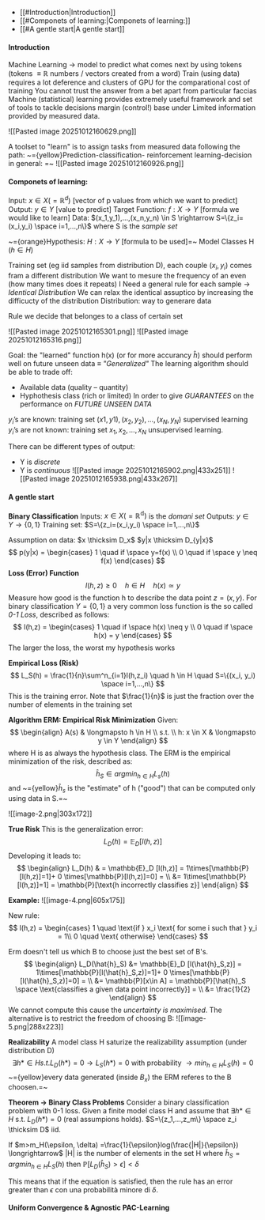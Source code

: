 - [[#Introduction|Introduction]]
- [[#Componets of learning:|Componets of learning:]]
- [[#A gentle start|A gentle start]]


#### Introduction
Machine Learning $\rightarrow$ model to predict what comes next by using tokens (tokens $\equiv \mathbb{R}$ numbers / vectors created from a word)
Train (using data) requires a lot deference and clusters of GPU for the comparational cost of training
You cannot trust the answer from a bet apart from particular faccias
Machine (statistical) learning provides extremely useful framework and set of tools to tackle decisions margin (control!) base under
Limited information provided by measured data.

![[Pasted image 20251012160629.png]]

A toolset to "learn" is to assign tasks from measured data following the path: 
~={yellow}Prediction-classification- reinforcement learning-decision in general:
=~
![[Pasted image 20251012160926.png]]

#### Componets of learning:

Input: $x \in X (=\mathbb{R}^d)$ [vector of p values from which we want to predict]
Output: $y \in Y$ [value to predict]
Target Function: $f:X \rightarrow Y$ [formula we would like to learn]
Data:  $(x_1,y_1),...,(x_n,y_n) \in S \rightarrow S=\{z_i=(x_i,y_i) \space i=1,...,n\}$ where S is the *sample set*

~={orange}Hypothesis: $H: X\rightarrow Y$ [formula to be used]=~
Model Classes H ($h \in H$)

Training set (eg iid samples from distribution D), each couple $(x_i, y_i)$ comes fram a different distribution
We want to mesure the frequency of an even (how many times  does it repeats)
I Need a general rule for each sample $\rightarrow$ *Identical Distribution*
We can relax the identical assuptico by increasing the difficucty of the distribution
 Distribution: way to generare data

Rule we decide that belonges to a class of certain set

![[Pasted image 20251012165301.png]]
![[Pasted image 20251012165316.png]]

Goal: the "learned" function h(x) (or for more accurancy $\hat{h}$) should perform well on future unseen data $\equiv$ *"Generalized"*
The learning algorithm should be able to trade off: 
- Available data (quality – quantity) 
- Hyphothesis class (rich or limited)
In order to give *GUARANTEES* on the performance on *FUTURE UNSEEN DATA*

$y_i$’s are known: training set $(x1,y1),(x_2,y_2),…,(x_N,y_N)$ supervised learning $y_i$’s are not known: training set $x_1,x_2,…,x_N$ unsupervised learning.

There can be different types of output: 
- Y is *discrete* 
- Y is *continuous*
![[Pasted image 20251012165902.png|433x251]]
![[Pasted image 20251012165938.png|433x267]]

#### A gentle start
**Binary Classification**
Inputs: $x \in X (=\mathbb{R^d})$  is the *domani set*
Outputs: $y \in Y \rightarrow \{0,1\}$ 
Training set: $S=\{z_i=(x_i,y_i) \space i=1,...,n\}$ 

Assumption on data:
$x \thicksim D_x$ 
$y|x \thicksim D_{y|x}$
$$
p(y|x) = 
\begin{cases} 
1 \quad if \space y=f(x) \\
0 \quad if \space y \neq f(x)
\end{cases}
$$
**Loss (Error) Function**
$$
l(h,z) \geq 0 \quad h \in H \quad h(x) \simeq y
$$
Measure how good is the function h to describe the data point $z = (x,y)$.
For binary classification $Y=\{0,1\}$ a very common loss function is the so called *0-1 Loss*, described as follows:
$$
l(h,z) =
\begin{cases}
1 \quad if \space h(x) \neq y \\
0 \quad if \space h(x) = y
\end{cases}
$$
The larger the loss, the worst my hypothesis works

**Empirical Loss (Risk)**
$$
L_S(h) = \frac{1}{n}\sum^n_{i=1}l(h,z_i) \quad h \in H \quad S=\{(x_i, y_i) \space i=1,...,n\}
$$
This is the training error.
Note that $\frac{1}{n}$ is just the fraction over the number of elements in the training set

**Algorithm ERM: Empirical Risk Minimization**
Given:
$$
\begin{align}
A(s) & \longmapsto h \in H \\
s.t. \\
h: x \in X & \longmapsto y \in Y
\end{align}
$$
where H is as always the hypothesis class. 
The ERM is the empirical minimization of the risk, described as:
$$
\hat{h}_S \in argmin_{h\in H} L_s(h)
$$
and ~={yellow}$\hat{h}_s$ is the "estimate" of h ("good") that can be computed only using data in S.=~

![[image-2.png|303x172]]

**True Risk**
This is the generalization error:
$$
L_D(h) = \mathbb{E}_D [l(h,z)]
$$
Developing it leads to:
$$
\begin{align}
L_D(h) & = \mathbb{E}_D [l(h,z)] = 1\times[\mathbb{P}[l(h,z)]=1]+ 0 \times[\mathbb{P}[l(h,z)]=0] = \\ 
&= 1\times[\mathbb{P}[l(h,z)]=1] = \mathbb{P}[\text{h incorrectly classifies z}]
\end{align}
$$

**Example:**
![[image-4.png|605x175]]

New rule:
$$
l(h,z) =
\begin{cases}
1 \quad \text{if } x_i \text{ for some i such that } y_i = 1\\
0 \quad \text{ otherwise}
\end{cases}
$$

Erm doesn't tell us which B to choose just the best set of B's.
$$
\begin{align}
L_D(\hat{h}_S) &= \mathbb{E}_D [l(\hat{h}_S,z)] = 1\times[\mathbb{P}[l(\hat{h}_S,z)]=1]+ 0 \times[\mathbb{P}[l(\hat{h}_S,z)]=0] = \\ 
&= \mathbb{P}[x\in A] = \mathbb{P}[\hat{h}_S \space \text{classifies a given data point incorrectly}] = \\
&= \frac{1}{2}
\end{align}
$$
We cannot compute this cause the *uncertainty is maximised*.
The alternative is to restrict the freedom of choosing B:
![[image-5.png|288x223]]

**Realizability**
A model class H saturize the realizability assumption (under distribution D)
$$
\exists h* \in H s.t. L_D(h*)=0 \rightarrow L_S(h*)=0 \text{ with probability } \rightarrow min_{h \in H}L_S(h)=0
$$
~={yellow}every data generated (inside $B_x$) the ERM referes to the B choosen.=~

**Theorem -> Binary Class Problems**
Consider a binary classification problem with 0-1 loss. Given a finite model class H and assume that $\exists h* \in H \text{ s.t. }L_D(h*)=0$ (real assumpions holds). $S=\{z_1,...,z_m\} \space z_i \thicksim D$ iid.

If $m>m_H(\epsilon, \delta) =\frac{1}{\epsilon}log(\frac{|H|}{\epsilon}) \longrightarrow$ |H| is the number of elements in the set H
where $\hat{h}_S=argmin_{h\in H}L_S(h)$
then $\mathbb{P}[L_D(\hat{h}_S)>\epsilon]<\delta$

 This means that if the equation is satisfied, then the rule has an error greater than $\epsilon$  con una probabilità minore di $\delta$.
#### Uniform Convergence & Agnostic PAC-Learning
